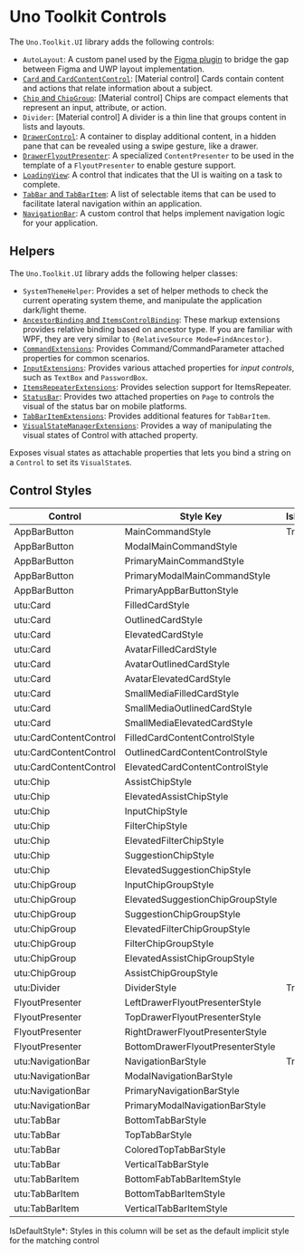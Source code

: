 # Uno Toolkit Controls
The `Uno.Toolkit.UI` library adds the following controls:
- `AutoLayout`: A custom panel used by the [Figma plugin](https://platform.uno/unofigma/) to bridge the gap between Figma and UWP layout implementation.
- [`Card` and `CardContentControl`](controls\CardAndCardContentControl.md): \[Material control\] Cards contain content and actions that relate information about a subject.
- [`Chip` and `ChipGroup`](controls\ChipAndChipGroup.md): \[Material control\] Chips are compact elements that represent an input, attribute, or action.
- `Divider`: \[Material control\] A divider is a thin line that groups content in lists and layouts.
- [`DrawerControl`](controls\DrawerControl.md): A container to display additional content, in a hidden pane that can be revealed using a swipe gesture, like a drawer.
- [`DrawerFlyoutPresenter`](controls\DrawerFlyoutPresenter.md): A specialized `ContentPresenter` to be used in the template of a `FlyoutPresenter` to enable gesture support.
- [`LoadingView`](controls\LoadingView.md): A control that indicates that the UI is waiting on a task to complete.
- [`TabBar` and `TabBarItem`](controls\TabBarAndTabBarItem.md): A list of selectable items that can be used to facilitate lateral navigation within an application.
- [`NavigationBar`](controls\NavigationBar.md): A custom control that helps implement navigation logic for your application.

## Helpers
The `Uno.Toolkit.UI` library adds the following helper classes:
- `SystemThemeHelper`: Provides a set of helper methods to check the current operating system theme, and manipulate the application dark/light theme.
- [`AncestorBinding` and `ItemsControlBinding`](helpers\ancestor-itemscontrol-binding.md): These markup extensions provides relative binding based on ancestor type. If you are familiar with WPF, they are very similar to `{RelativeSource Mode=FindAncestor}`.
- [`CommandExtensions`](helpers\command-extensions.md): Provides Command/CommandParameter attached properties for common scenarios.
- [`InputExtensions`](helpers\input-extensions.md): Provides various attached properties for _input controls_, such as `TextBox` and `PasswordBox`.
- [`ItemsRepeaterExtensions`](helpers\itemsrepeater-extensions.md): Provides selection support for ItemsRepeater.
- [`StatusBar`](helpers\StatusBar-extensions.md): Provides two attached properties on `Page` to controls the visual of the status bar on mobile platforms.
- [`TabBarItemExtensions`](helpers\TabBarItem-extensions.md): Provides additional features for `TabBarItem`.
- [`VisualStateManagerExtensions`](helpers\VisualStateManager-extensions.md): Provides a way of manipulating the visual states of Control with attached property.


Exposes visual states as attachable properties that lets you bind a string on a `Control` to set its `VisualState`s.

## Control Styles
Control|Style Key|IsDefaultStyle*
-|-|-
AppBarButton|MainCommandStyle|True
AppBarButton|ModalMainCommandStyle|
AppBarButton|PrimaryMainCommandStyle|
AppBarButton|PrimaryModalMainCommandStyle|
AppBarButton|PrimaryAppBarButtonStyle|
utu:Card|FilledCardStyle|
utu:Card|OutlinedCardStyle|
utu:Card|ElevatedCardStyle|
utu:Card|AvatarFilledCardStyle|
utu:Card|AvatarOutlinedCardStyle|
utu:Card|AvatarElevatedCardStyle|
utu:Card|SmallMediaFilledCardStyle|
utu:Card|SmallMediaOutlinedCardStyle|
utu:Card|SmallMediaElevatedCardStyle|
utu:CardContentControl|FilledCardContentControlStyle|
utu:CardContentControl|OutlinedCardContentControlStyle|
utu:CardContentControl|ElevatedCardContentControlStyle|
utu:Chip|AssistChipStyle|
utu:Chip|ElevatedAssistChipStyle|
utu:Chip|InputChipStyle|
utu:Chip|FilterChipStyle|
utu:Chip|ElevatedFilterChipStyle|
utu:Chip|SuggestionChipStyle|
utu:Chip|ElevatedSuggestionChipStyle|
utu:ChipGroup|InputChipGroupStyle|
utu:ChipGroup|ElevatedSuggestionChipGroupStyle|
utu:ChipGroup|SuggestionChipGroupStyle|
utu:ChipGroup|ElevatedFilterChipGroupStyle|
utu:ChipGroup|FilterChipGroupStyle|
utu:ChipGroup|ElevatedAssistChipGroupStyle|
utu:ChipGroup|AssistChipGroupStyle|
utu:Divider|DividerStyle|True
FlyoutPresenter|LeftDrawerFlyoutPresenterStyle|
FlyoutPresenter|TopDrawerFlyoutPresenterStyle|
FlyoutPresenter|RightDrawerFlyoutPresenterStyle|
FlyoutPresenter|BottomDrawerFlyoutPresenterStyle|
utu:NavigationBar|NavigationBarStyle|True
utu:NavigationBar|ModalNavigationBarStyle|
utu:NavigationBar|PrimaryNavigationBarStyle|
utu:NavigationBar|PrimaryModalNavigationBarStyle|
utu:TabBar|BottomTabBarStyle|
utu:TabBar|TopTabBarStyle|
utu:TabBar|ColoredTopTabBarStyle|
utu:TabBar|VerticalTabBarStyle|
utu:TabBarItem|BottomFabTabBarItemStyle|
utu:TabBarItem|BottomTabBarItemStyle|
utu:TabBarItem|VerticalTabBarItemStyle|

IsDefaultStyle*: Styles in this column will be set as the default implicit style for the matching control
